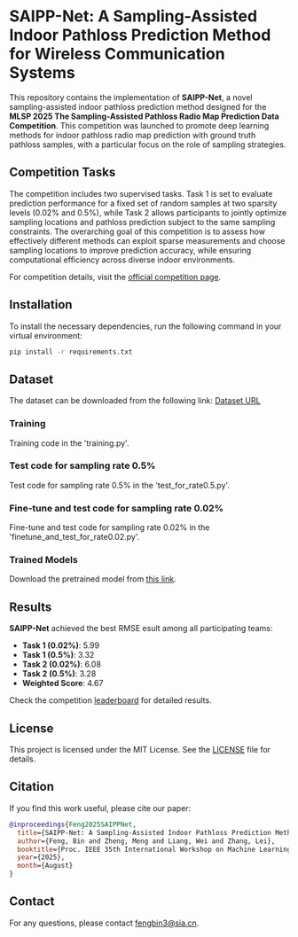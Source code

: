 # SAIPP-Net: A Sampling-Assisted Indoor Pathloss Prediction Method for Wireless Communication Systems

This repository contains the implementation of **SAIPP-Net**, a novel sampling-assisted indoor pathloss prediction method designed for the **MLSP 2025 The Sampling-Assisted Pathloss Radio Map Prediction Data Competition**. This competition was launched to promote deep learning methods for indoor pathloss radio map prediction with ground truth pathloss samples, with a particular focus on the role of sampling strategies. 

## Competition Tasks

The competition includes two supervised tasks. Task 1 is set to evaluate prediction performance for a fixed set of random samples at two sparsity levels (0.02\% and 0.5\%), while Task 2 allows participants to jointly optimize sampling locations and pathloss prediction subject to the same sampling constraints. The overarching goal of this competition is to assess how effectively different methods can exploit sparse measurements and choose sampling locations to improve prediction accuracy, while ensuring computational efficiency across diverse indoor environments. 

For competition details, visit the [official competition page](https://sapradiomapchallenge.github.io/index.html).

## Installation

To install the necessary dependencies, run the following command in your virtual environment:

```bash
pip install -r requirements.txt
```

## Dataset

The dataset can be downloaded from the following link: [Dataset URL](https://ieee-dataport.org/documents/indoor-radio-map-dataset)

### Training
Training code in the 'training.py'.

### Test code for sampling rate 0.5%
Test code for sampling rate 0.5% in the 'test_for_rate0.5.py'.

### Fine-tune and test code for sampling rate 0.02%
Fine-tune and test code for sampling rate 0.02% in the 'finetune_and_test_for_rate0.02.py'.

### Trained Models
Download the pretrained model from [this link](https://huggingface.com).

## Results

**SAIPP-Net** achieved the best RMSE esult among all participating teams: 
- **Task 1 (0.02%)**: 5.99
- **Task 1 (0.5%)**: 3.32
- **Task 2 (0.02%)**: 6.08
- **Task 2 (0.5%)**: 3.28
- **Weighted Score**: 4.67

Check the competition [leaderboard](https://sapradiomapchallenge.github.io/results.html) for detailed results. 

## License

This project is licensed under the MIT License. See the [LICENSE](LICENSE) file for details.

## Citation

If you find this work useful, please cite our paper:

```bibtex
@inproceedings{Feng2025SAIPPNet,
  title={SAIPP-Net: A Sampling-Assisted Indoor Pathloss Prediction Method for Wireless Communication Systems},
  author={Feng, Bin and Zheng, Meng and Liang, Wei and Zhang, Lei},
  booktitle={Proc. IEEE 35th International Workshop on Machine Learning for Signal Processing (MLSP)},
  year={2025},
  month={August}
}
```

## Contact

For any questions, please contact [fengbin3@sia.cn](mailto:fengbin3@sia.cn).
